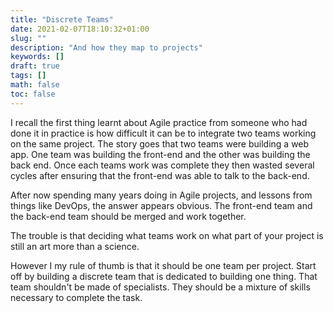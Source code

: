 ```yaml
---
title: "Discrete Teams"
date: 2021-02-07T18:10:32+01:00
slug: ""
description: "And how they map to projects"
keywords: []
draft: true
tags: []
math: false
toc: false
---
```


I recall the first thing learnt about Agile practice from someone who had done it in practice is how difficult it can be to integrate two teams working on the same project. The story goes that two teams were building a web app. One team was building the front-end and the other was building the back end. Once each teams work was complete they then wasted several cycles after ensuring that the front-end was able to talk to the back-end.

After now spending many years doing in Agile projects, and lessons from things like DevOps, the answer appears obvious. The front-end team and the back-end team should be merged and work together.

The trouble is that deciding what teams work on what part of your project is still an art more than a science.

However I my rule of thumb is that it should be one team per project. Start off by building a discrete team that is dedicated to building one thing. That team shouldn't be made of specialists. They should be a mixture of skills necessary to complete the task.

